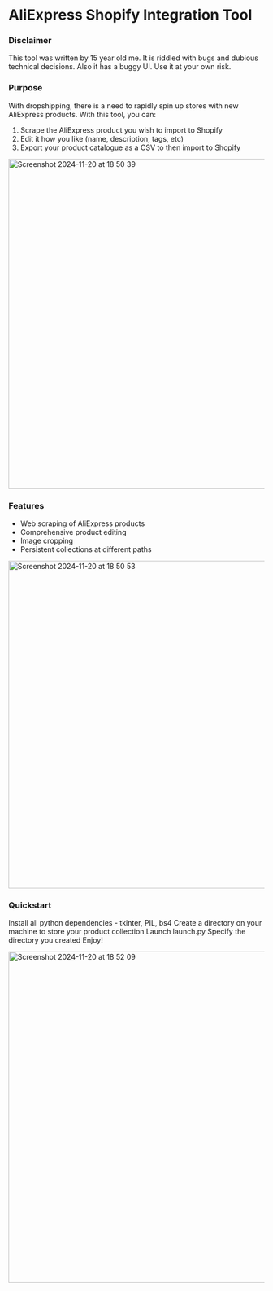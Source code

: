 # AliExpress Shopify Integration Tool

### Disclaimer

This tool was written by 15 year old me. It is riddled with bugs and dubious technical decisions. Also it has a buggy UI. Use it at your own risk.

### Purpose

With dropshipping, there is a need to rapidly spin up stores with new AliExpress products. With this tool, you can:

1. Scrape the AliExpress product you wish to import to Shopify
2. Edit it how you like (name, description, tags, etc)
3. Export your product catalogue as a CSV to then import to Shopify

<img width="649" alt="Screenshot 2024-11-20 at 18 50 39" src="https://github.com/user-attachments/assets/cec5dc24-5f0e-4bd3-859f-96a891d86d3a">

### Features

- Web scraping of AliExpress products
- Comprehensive product editing
- Image cropping
- Persistent collections at different paths

<img width="644" alt="Screenshot 2024-11-20 at 18 50 53" src="https://github.com/user-attachments/assets/38059b71-2d1b-4379-b189-524818e5b0e1">

### Quickstart

Install all python dependencies - tkinter, PIL, bs4
Create a directory on your machine to store your product collection
Launch launch.py
Specify the directory you created
Enjoy!

<img width="651" alt="Screenshot 2024-11-20 at 18 52 09" src="https://github.com/user-attachments/assets/13fa50af-de18-483e-b57b-9ae4caf5e454">
